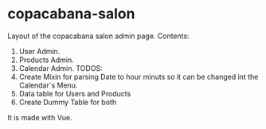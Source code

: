 # copacabana-salon

Layout of the copacabana salon admin page.
Contents:

1. User Admin.
2. Products Admin.
3. Calendar Admin.
   TODOS:
4. Create Mixin for parsing Date to hour minuts so it can be changed int the Calendar´s Menu.
5. Data table for Users and Products
6. Create Dummy Table for both

It is made with Vue.
